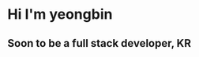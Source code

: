 # Hi I'm yeongbin

## Soon to be a full stack developer, KR



<!-- ## [![Solved.ac Profile](http://mazassumnida.wtf/api/generate_badge?boj=monahn)](https://solved.ac/monahn) -->
